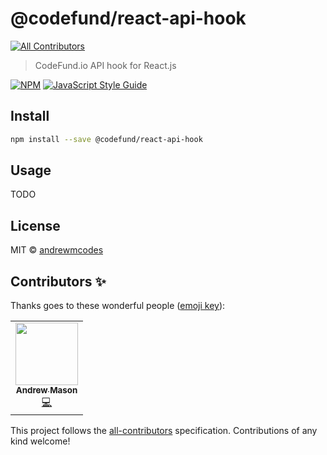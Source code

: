 # @codefund/react-api-hook
<!-- ALL-CONTRIBUTORS-BADGE:START - Do not remove or modify this section -->
[![All Contributors](https://img.shields.io/badge/all_contributors-1-orange.svg?style=flat-square)](#contributors-)
<!-- ALL-CONTRIBUTORS-BADGE:END -->

> CodeFund.io API hook for React.js

[![NPM](https://img.shields.io/npm/v/@codefund/react-api-hook.svg)](https://www.npmjs.com/package/@codefund/react-api-hook) [![JavaScript Style Guide](https://img.shields.io/badge/code_style-standard-brightgreen.svg)](https://standardjs.com)

## Install

```bash
npm install --save @codefund/react-api-hook
```

## Usage

TODO
<!--
```tsx
import * as React from 'react'

import { useMyHook } from '@codefund/react-api-hook'

const Example = () => {
  const example = useMyHook()
  return (
    <div>
      {example}
    </div>
  )
}
``` -->

## License

MIT © [andrewmcodes](https://github.com/andrewmcodes)

## Contributors ✨

Thanks goes to these wonderful people ([emoji key](https://allcontributors.org/docs/en/emoji-key)):

<!-- ALL-CONTRIBUTORS-LIST:START - Do not remove or modify this section -->
<!-- prettier-ignore-start -->
<!-- markdownlint-disable -->
<table>
  <tr>
    <td align="center"><a href="https://www.andrewmason.me/"><img src="https://avatars1.githubusercontent.com/u/18423853?v=4" width="100px;" alt=""/><br /><sub><b>Andrew Mason</b></sub></a><br /><a href="https://github.com/andrewmcodes/codefund-react-api-hook/commits?author=andrewmcodes" title="Code">💻</a></td>
  </tr>
</table>

<!-- markdownlint-enable -->
<!-- prettier-ignore-end -->
<!-- ALL-CONTRIBUTORS-LIST:END -->

This project follows the [all-contributors](https://github.com/all-contributors/all-contributors) specification. Contributions of any kind welcome!